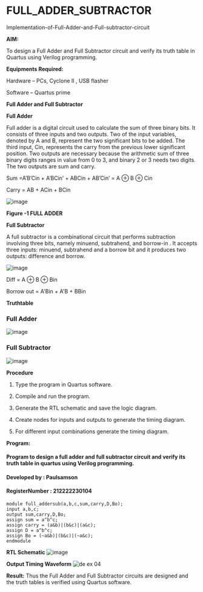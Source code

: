 # FULL_ADDER_SUBTRACTOR

Implementation-of-Full-Adder-and-Full-subtractor-circuit

**AIM:**

To design a Full Adder and Full Subtractor circuit and verify its truth table in Quartus using Verilog programming.

**Equipments Required:**

Hardware – PCs, Cyclone II , USB flasher

Software – Quartus prime

**Full Adder and Full Subtractor**

**Full Adder**

Full adder is a digital circuit used to calculate the sum of three binary bits. It consists of three inputs and two outputs. Two of the input variables, denoted by A and B, represent the two significant bits to be added. The third input, Cin, represents the carry from the previous lower significant position. Two outputs are necessary because the arithmetic sum of three binary digits ranges in value from 0 to 3, and binary 2 or 3 needs two digits. The two outputs are sum and carry.

Sum =A’B’Cin + A’BCin’ + ABCin + AB’Cin’ = A ⊕ B ⊕ Cin 

Carry = AB + ACin + BCin

![image](https://github.com/naavaneetha/FULL_ADDER_SUBTRACTOR/assets/154305477/0f30ba51-5ffb-4198-845f-18e054f675e7)

**Figure -1 FULL ADDER**

**Full Subtractor**

A full subtractor is a combinational circuit that performs subtraction involving three bits, namely minuend, subtrahend, and borrow-in . It accepts three inputs: minuend, subtrahend and a borrow bit and it produces two outputs: difference and borrow.

![image](https://github.com/naavaneetha/FULL_ADDER_SUBTRACTOR/assets/154305477/02b24f51-ab51-4304-9ad6-7b81ffc1ead5)

Diff = A ⊕ B ⊕ Bin 

Borrow out = A'Bin + A'B + BBin

**Truthtable**

### Full Adder

![image](https://github.com/Abburehan/FULL_ADDER_SUBTRACTOR/assets/138849336/9eedcb29-37ae-40cd-b3a9-70b2a197d89d)

### Full Subtractor

![image](https://github.com/Abburehan/FULL_ADDER_SUBTRACTOR/assets/138849336/163bc0b6-16de-4a36-8589-6ef26eda6b4c)


**Procedure**
1.	Type the program in Quartus software.

2.	Compile and run the program.

3.	Generate the RTL schematic and save the logic diagram.

4.	Create nodes for inputs and outputs to generate the timing diagram.

5.	For different input combinations generate the timing diagram.


**Program:**

#### Program to design a full adder and full subtractor circuit and verify its truth table in quartus using Verilog programming. 
#### Developed by : Paulsamson
#### RegisterNumber : 212222230104

```
module full_addersub(a,b,c,sum,carry,D,Bo);
input a,b,c;
output sum,carry,D,Bo;
assign sum = a^b^c;
assign carry = (a&b)|(b&c)|(a&c);
assign D = a^b^c;
assign Bo = (~a&b)|(b&c)|(~a&c);
endmodule

```

**RTL Schematic**
![image](https://github.com/Abburehan/FULL_ADDER_SUBTRACTOR/assets/138849336/cde88b84-2fe3-4216-b79a-9e7ba9478ac8)

**Output Timing Waveform**
![de ex 04](https://github.com/Abburehan/FULL_ADDER_SUBTRACTOR/assets/138849336/d3a0b3b0-ef6b-4ed2-9c66-91a32dfc68f1)

**Result:**
Thus the Full Adder and Full Subtractor circuits are designed and the truth tables is verified using Quartus software.
